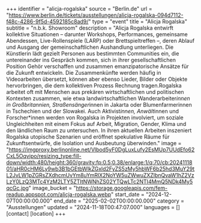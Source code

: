 +++
identifier = "alicja-rogalska"
source = "Berlin.de"
url = "https://www.berlin.de/tickets/ausstellungen/alicja-rogalska-094d7112-f48c-4286-9f5d-4592185c8ad9/"
type = "event"
title = "Alicja Rogalska"
subtitle = "n.b.k. Showroom"
description = "Alicja Rogalska entwirft kollektive Situationen – darunter Workshops, Performances, gemeinsame Abendessen, Live-Rollenspiele (LARP) oder Brettspieltreffen –, deren Ablauf und Ausgang der gemeinschaftlichen Aushandlung unterliegen. Die Künstlerin lädt gezielt Personen aus bestimmten Communities ein, die untereinander ins Gespräch kommen, sich in ihrer gesellschaftlichen Position Gehör verschaffen und zusammen emanzipatorische Ansätze für die Zukunft entwickeln. Die Zusammenkünfte werden häufig in Videoarbeiten übersetzt, können aber ebenso Lieder, Bilder oder Objekte hervorbringen, die dem kollektiven Prozess Rechnung tragen.Rogalska arbeitet oft mit Menschen aus prekären wirtschaftlichen und politischen Kontexten zusammen, wie etwa landwirtschaftlichen Wanderarbeiter*innen in Großbritannien, Straßensänger*innen in Jakarta oder Blumenfarmerinnen in Tschechien und der Slowakei. Auch Aktivist*innen, Anwält*innen und Forscher*innen werden von Rogalska in Projekten involviert, um soziale Ungleichheiten mit einem Fokus auf Arbeit, Migration, Gender, Klima und den ländlichen Raum zu untersuchen. In ihren aktuellen Arbeiten inszeniert Rogalska utopische Szenarien und eröffnet spekulative Räume für Zukunftsentwürfe, die Isolation und Ausbeutung überwinden."
image = "https://imgproxy.berlinonline.net/Vlbod5yF0DgLuxLufy2EsMUp7UUdEfo62CxL5Oqvipo/resizing_type:fill-down/width:480/height:360/gravity:fp:0.5:0.38/enlarge:1/q:70/cb:2024111801/aHR0cHM6Ly9wb3B1bGEtbWlkZGxld2FyZS5zMy5hbWF6b25hd3MuY29tL2JvLW1pZGRsZXdhcmUvYm8uYmRlX2NoYW5uZWwuZXZlbnQvaW1hZ2VzLzY0LzQ3MTc4YzM2LTY5ZTItNWNhZS02YTQwLTc2NTI4MmQ5NDk4My5qcGc.jpg"
image_bucket = "https://storage.googleapis.com/fem-readup.appspot.com/alicja-rogalska.webp"
start_date = "2024-12-07T00:00:00.000"
end_date = "2025-02-02T00:00:00.000"
category = "Ausstellungen"
updated = "2024-11-18T00:47:07.000"
languages = []
[contact]
[location]
+++